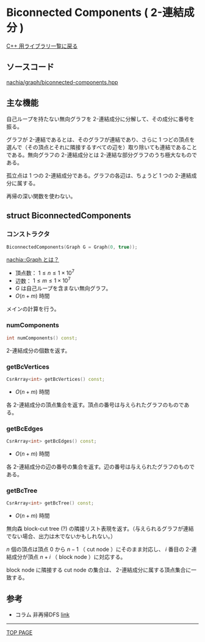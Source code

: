 # Biconnected Components ( 2-連結成分 )

[C++ 用ライブラリ一覧に戻る](../index.md)

## ソースコード

[nachia/graph/biconnected-components.hpp](https://github.com/NachiaVivias/cp-library/blob/main/Cpp/Include/nachia/graph/biconnected-components.hpp)

## 主な機能

自己ループを持たない無向グラフを $2$-連結成分に分解して、その成分に番号を振る。

グラフが $2$-連結であるとは、そのグラフが連結であり、さらに $1$ つどの頂点を選んで（その頂点とそれに隣接するすべての辺を）取り除いても連結であることである。無向グラフの $2$-連結成分とは $2$-連結な部分グラフのうち極大なものである。

孤立点は $1$ つの $2$-連結成分である。グラフの各辺は、ちょうど $1$ つの $2$-連結成分に属する。

再帰の深い関数を使わない。

## struct BiconnectedComponents

### コンストラクタ

```c++
BiconnectedComponents(Graph G = Graph(0, true));
```

[nachia::Graph とは？](./../graph/graph.md)

- 頂点数： $1 \leq n \leq 1 \times 10^7$
- 辺数： $1 \leq m \leq 1 \times 10^7$
- $G$ は自己ループを含まない無向グラフ。
- $O(n + m)$ 時間

メインの計算を行う。

### numComponents

```c++
int numComponents() const;
```

$2$-連結成分の個数を返す。

### getBcVertices

```c++
CsrArray<int> getBcVertices() const;
```

- $O(n + m)$ 時間

各 $2$-連結成分の頂点集合を返す。頂点の番号は与えられたグラフのものである。

### getBcEdges

```c++
CsrArray<int> getBcEdges() const;
```

- $O(n + m)$ 時間

各 $2$-連結成分の辺の番号の集合を返す。辺の番号は与えられたグラフのものである。

### getBcTree

```c++
CsrArray<int> getBcTree() const;
```

- $O(n + m)$ 時間

無向森 block-cut tree (?) の隣接リスト表現を返す。（与えられるグラフが連結でない場合、出力は木でないかもしれない。）

$n$ 個の頂点は頂点 $0$ から $n-1$ （ cut node ）にそのまま対応し、 $i$ 番目の $2$-連結成分が頂点 $n+i$ （ block node ）に対応する。

block node に隣接する cut node の集合は、 $2$-連結成分に属する頂点集合に一致する。

## 参考

- コラム 非再帰DFS [link](../../column/2022/01.md)

---

[TOP PAGE](https://nachiavivias.github.io/cp-library/)


<script type="text/x-mathjax-config">MathJax.Hub.Config({tex2jax:{inlineMath:[['\$','\$']],processEscapes:true},CommonHTML: {matchFontHeight:false}});</script>
<script type="text/javascript" async src="https://cdnjs.cloudflare.com/ajax/libs/mathjax/2.7.1/MathJax.js?config=TeX-MML-AM_CHTML"></script>
